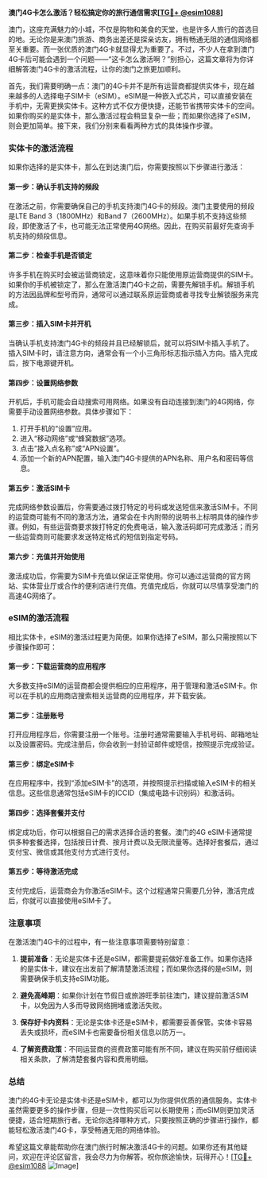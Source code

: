 **澳门4G卡怎么激活？轻松搞定你的旅行通信需求[[TG💪+ @esim1088](https://t.me/s/esim1088)]**

澳门，这座充满魅力的小城，不仅是购物和美食的天堂，也是许多人旅行的首选目的地。无论你是来澳门旅游、商务出差还是探亲访友，拥有畅通无阻的通信网络都至关重要。而一张优质的澳门4G卡就显得尤为重要了。不过，不少人在拿到澳门4G卡后可能会遇到一个问题——“这卡怎么激活啊？”别担心，这篇文章将为你详细解答澳门4G卡的激活流程，让你的澳门之旅更加顺利。

首先，我们需要明确一点：澳门的4G卡并不是所有运营商都提供实体卡，现在越来越多的人选择电子SIM卡（eSIM）。eSIM是一种嵌入式芯片，可以直接安装在手机中，无需更换实体卡。这种方式不仅方便快捷，还能节省携带实体卡的空间。如果你购买的是实体卡，那么激活过程会稍显复杂一些；而如果你选择了eSIM，则会更加简单。接下来，我们分别来看看两种方式的具体操作步骤。

### 实体卡的激活流程

如果你选择的是实体卡，那么在到达澳门后，你需要按照以下步骤进行激活：

#### 第一步：确认手机支持的频段

在激活之前，你需要确保自己的手机支持澳门4G卡的频段。澳门主要使用的频段是LTE Band 3（1800MHz）和Band 7（2600MHz）。如果手机不支持这些频段，即使激活了卡，也可能无法正常使用4G网络。因此，在购买前最好先查询手机支持的频段信息。

#### 第二步：检查手机是否锁定

许多手机在购买时会被运营商锁定，这意味着你只能使用原运营商提供的SIM卡。如果你的手机被锁定了，那么在激活澳门4G卡之前，需要先解锁手机。解锁手机的方法因品牌和型号而异，通常可以通过联系原运营商或者寻找专业解锁服务来完成。

#### 第三步：插入SIM卡并开机

当确认手机支持澳门4G卡的频段并且已经解锁后，就可以将SIM卡插入手机了。插入SIM卡时，请注意方向，通常会有一个小三角形标志指示插入方向。插入完成后，按下电源键开机。

#### 第四步：设置网络参数

开机后，手机可能会自动搜索可用网络。如果没有自动连接到澳门的4G网络，你需要手动设置网络参数。具体步骤如下：
1. 打开手机的“设置”应用。
2. 进入“移动网络”或“蜂窝数据”选项。
3. 点击“接入点名称”或“APN设置”。
4. 添加一个新的APN配置，输入澳门4G卡提供的APN名称、用户名和密码等信息。

#### 第五步：激活SIM卡

完成网络参数设置后，你需要通过拨打特定的号码或发送短信来激活SIM卡。不同的运营商可能有不同的激活方法，通常会在卡内附带的说明书上标明具体的操作步骤。例如，有些运营商要求拨打特定的免费电话，输入激活码即可完成激活；而另一些运营商则可能要求发送特定格式的短信到指定号码。

#### 第六步：充值并开始使用

激活成功后，你需要为SIM卡充值以保证正常使用。你可以通过运营商的官方网站、实体营业厅或合作的便利店进行充值。充值完成后，你就可以尽情享受澳门的高速4G网络了。

### eSIM的激活流程

相比实体卡，eSIM的激活过程更为简便。如果你选择了eSIM，那么只需按照以下步骤操作即可：

#### 第一步：下载运营商的应用程序

大多数支持eSIM的运营商都会提供相应的应用程序，用于管理和激活eSIM卡。你可以在手机的应用商店搜索相关运营商的应用程序，并下载安装。

#### 第二步：注册账号

打开应用程序后，你需要注册一个账号。注册时通常需要输入手机号码、邮箱地址以及设置密码。完成注册后，你会收到一封验证邮件或短信，按照提示完成验证。

#### 第三步：绑定eSIM卡

在应用程序中，找到“添加eSIM卡”的选项，并按照提示扫描或输入eSIM卡的相关信息。这些信息通常包括eSIM卡的ICCID（集成电路卡识别码）和激活码。

#### 第四步：选择套餐并支付

绑定成功后，你可以根据自己的需求选择合适的套餐。澳门的4G eSIM卡通常提供多种套餐选择，包括按日计费、按月计费以及无限流量等。选择好套餐后，通过支付宝、微信或其他支付方式进行支付。

#### 第五步：等待激活完成

支付完成后，运营商会为你激活eSIM卡。这个过程通常只需要几分钟，激活完成后，你就可以直接使用eSIM卡了。

### 注意事项

在激活澳门4G卡的过程中，有一些注意事项需要特别留意：

1. **提前准备**：无论是实体卡还是eSIM，都需要提前做好准备工作。如果你选择的是实体卡，建议在出发前了解清楚激活流程；而如果你选择的是eSIM，则需要确保手机支持eSIM功能。

2. **避免高峰期**：如果你计划在节假日或旅游旺季前往澳门，建议提前激活SIM卡，以免因为人多而导致网络拥堵或激活失败。

3. **保存好卡内资料**：无论是实体卡还是eSIM卡，都需要妥善保管。实体卡容易丢失或损坏，而eSIM卡也需要备份相关信息以防万一。

4. **了解资费政策**：不同运营商的资费政策可能有所不同，建议在购买前仔细阅读相关条款，了解清楚套餐内容和费用明细。

### 总结

澳门的4G卡无论是实体卡还是eSIM卡，都可以为你提供优质的通信服务。实体卡虽然需要更多的操作步骤，但是一次性购买后可以长期使用；而eSIM则更加灵活便捷，适合短期旅行者。无论你选择哪种方式，只要按照正确的步骤进行操作，都能轻松激活澳门4G卡，享受畅通无阻的网络体验。

希望这篇文章能帮助你在澳门旅行时解决激活4G卡的问题。如果你还有其他疑问，欢迎在评论区留言，我会尽力为你解答。祝你旅途愉快，玩得开心！[[TG💪+ @esim1088](https://t.me/s/esim1088) ![Image](https://i.postimg.cc/4NQfJmqS/Snipaste-2025-05-13-00-14-12.png)]